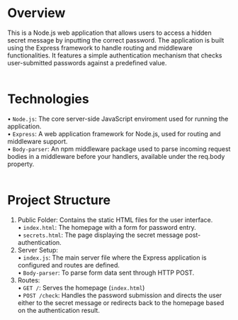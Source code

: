 # Overview
This is a Node.js web application that allows users to access a hidden secret message by inputting the correct password. The application is built using the Express framework to handle routing and middleware functionalities. It features a simple authentication mechanism that checks user-submitted passwords against a predefined value.
<br>
<br>
# Technologies
• `Node.js`: The core server-side JavaScript enviroment used for running the application.
<br>
• `Express`: A web application framework for Node.js, used for routing and middleware support.
<br>
• `Body-parser`: An npm middleware package used to parse incoming request bodies in a middleware before your handlers, available under the req.body property.
<br>
<br>
# Project Structure
1) Public Folder: Contains the static HTML files for the user interface.
    <br>
    •  `index.html`: The homepage with a form for password entry.
    <br>
    • `secrets.html`: The page displaying the secret message post-authentication.
    <br>
3) Server Setup:
    <br>
    • `index.js`: The main server file where the Express application is configured and routes are defined.
   <br>
    • `Body-parser`: To parse form data sent through HTTP POST.
    <br>
5) Routes:
    <br>
    • `GET /`: Serves the homepage (`index.html`)
    <br>
    • `POST /check`: Handles the password submission and directs the user either to the secret message or redirects back to the homepage based on the authentication result.


